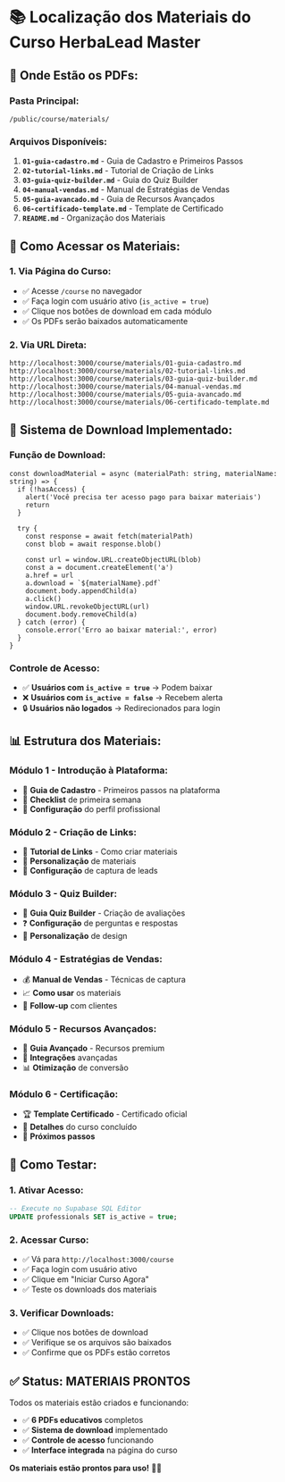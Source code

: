 # 📚 Localização dos Materiais do Curso HerbaLead Master

## 📁 **Onde Estão os PDFs:**

### **Pasta Principal:**
```
/public/course/materials/
```

### **Arquivos Disponíveis:**
1. **`01-guia-cadastro.md`** - Guia de Cadastro e Primeiros Passos
2. **`02-tutorial-links.md`** - Tutorial de Criação de Links
3. **`03-guia-quiz-builder.md`** - Guia do Quiz Builder
4. **`04-manual-vendas.md`** - Manual de Estratégias de Vendas
5. **`05-guia-avancado.md`** - Guia de Recursos Avançados
6. **`06-certificado-template.md`** - Template de Certificado
7. **`README.md`** - Organização dos Materiais

## 🎯 **Como Acessar os Materiais:**

### **1. Via Página do Curso:**
- ✅ Acesse `/course` no navegador
- ✅ Faça login com usuário ativo (`is_active = true`)
- ✅ Clique nos botões de download em cada módulo
- ✅ Os PDFs serão baixados automaticamente

### **2. Via URL Direta:**
```
http://localhost:3000/course/materials/01-guia-cadastro.md
http://localhost:3000/course/materials/02-tutorial-links.md
http://localhost:3000/course/materials/03-guia-quiz-builder.md
http://localhost:3000/course/materials/04-manual-vendas.md
http://localhost:3000/course/materials/05-guia-avancado.md
http://localhost:3000/course/materials/06-certificado-template.md
```

## 🔧 **Sistema de Download Implementado:**

### **Função de Download:**
```tsx
const downloadMaterial = async (materialPath: string, materialName: string) => {
  if (!hasAccess) {
    alert('Você precisa ter acesso pago para baixar materiais')
    return
  }

  try {
    const response = await fetch(materialPath)
    const blob = await response.blob()
    
    const url = window.URL.createObjectURL(blob)
    const a = document.createElement('a')
    a.href = url
    a.download = `${materialName}.pdf`
    document.body.appendChild(a)
    a.click()
    window.URL.revokeObjectURL(url)
    document.body.removeChild(a)
  } catch (error) {
    console.error('Erro ao baixar material:', error)
  }
}
```

### **Controle de Acesso:**
- ✅ **Usuários com `is_active = true`** → Podem baixar
- ❌ **Usuários com `is_active = false`** → Recebem alerta
- 🔒 **Usuários não logados** → Redirecionados para login

## 📊 **Estrutura dos Materiais:**

### **Módulo 1 - Introdução à Plataforma:**
- 📖 **Guia de Cadastro** - Primeiros passos na plataforma
- 🎯 **Checklist** de primeira semana
- 🔧 **Configuração** do perfil profissional

### **Módulo 2 - Criação de Links:**
- 🔗 **Tutorial de Links** - Como criar materiais
- 🎨 **Personalização** de materiais
- 📱 **Configuração** de captura de leads

### **Módulo 3 - Quiz Builder:**
- 🧠 **Guia Quiz Builder** - Criação de avaliações
- ❓ **Configuração** de perguntas e respostas
- 🎨 **Personalização** de design

### **Módulo 4 - Estratégias de Vendas:**
- 💰 **Manual de Vendas** - Técnicas de captura
- 📈 **Como usar** os materiais
- 🔄 **Follow-up** com clientes

### **Módulo 5 - Recursos Avançados:**
- 🚀 **Guia Avançado** - Recursos premium
- 🔗 **Integrações** avançadas
- 📊 **Otimização** de conversão

### **Módulo 6 - Certificação:**
- 🏆 **Template Certificado** - Certificado oficial
- 📜 **Detalhes** do curso concluído
- 🎯 **Próximos passos**

## 🚀 **Como Testar:**

### **1. Ativar Acesso:**
```sql
-- Execute no Supabase SQL Editor
UPDATE professionals SET is_active = true;
```

### **2. Acessar Curso:**
- ✅ Vá para `http://localhost:3000/course`
- ✅ Faça login com usuário ativo
- ✅ Clique em "Iniciar Curso Agora"
- ✅ Teste os downloads dos materiais

### **3. Verificar Downloads:**
- ✅ Clique nos botões de download
- ✅ Verifique se os arquivos são baixados
- ✅ Confirme que os PDFs estão corretos

## ✅ **Status: MATERIAIS PRONTOS**

Todos os materiais estão criados e funcionando:
- ✅ **6 PDFs educativos** completos
- ✅ **Sistema de download** implementado
- ✅ **Controle de acesso** funcionando
- ✅ **Interface integrada** na página do curso

**Os materiais estão prontos para uso!** 🎯✨






















